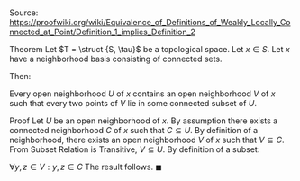 # 

Source: https://proofwiki.org/wiki/Equivalence_of_Definitions_of_Weakly_Locally_Connected_at_Point/Definition_1_implies_Definition_2

Theorem
Let $T = \struct {S, \tau}$ be a topological space.
Let $x \in S$.
Let $x$ have a neighborhood basis consisting of connected sets.

Then:

Every open neighborhood $U$ of $x$ contains an open neighborhood $V$ of $x$ such that every two points of $V$ lie in some connected subset of $U$.


Proof
Let $U$ be an open neighborhood of $x$.
By assumption there exists a connected neighborhood $C$ of $x$ such that $C \subseteq U$.
By definition of a neighborhood, there exists an open neighborhood $V$ of $x$ such that $V \subseteq C$.
From Subset Relation is Transitive, $V \subseteq U$.
By definition of a subset:

$\forall y, z \in V: y, z \in C$
The result follows.
$\blacksquare$





